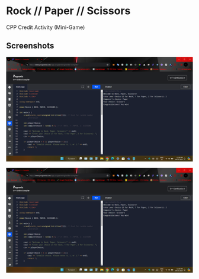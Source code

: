 # Rock // Paper // Scissors
 CPP Credit Activity (Mini-Game)

## Screenshots

![Win!](https://github.com/sms03/Rock-Paper-Scissors/blob/main/Screenshot%20(14).png "Win")


![Lose!](https://github.com/sms03/Rock-Paper-Scissors/blob/main/Screenshot%20(14).png "Lose")
